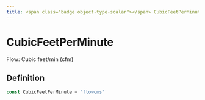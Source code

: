 ```yaml
---
title: <span class="badge object-type-scalar"></span> CubicFeetPerMinute
---
```

# <span class="badge object-type-scalar"></span> CubicFeetPerMinute

Flow: Cubic feet/min (cfm)

## Definition

```go
const CubicFeetPerMinute = "flowcms"
```
